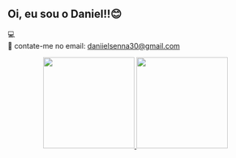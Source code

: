 ## Oi, eu sou o Daniel!!😊
💻  
📧 contate-me no email: daniielsenna30@gmail.com


<div align="center">
  <a href="https://github.com/Daniel90">
  <img height="180em" src="https://github-readme-stats.vercel.app/api?username=Daniel90&show_icons=true&theme=dark&include_all_commits=true&count_private=true"/>
  <img height="180em" src="https://github-readme-stats.vercel.app/api/top-langs/?username=Daniel90&layout=compact&langs_count=7&theme=dark"/>
</div>
